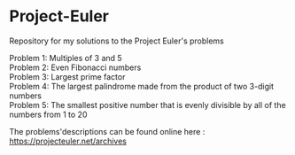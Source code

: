 # Project-Euler
Repository for my solutions to the Project Euler's problems

Problem 1: Multiples of 3 and 5\
Problem 2: Even Fibonacci numbers\
Problem 3: Largest prime factor\
Problem 4: The largest palindrome made from the product of two 3-digit numbers\
Problem 5: The smallest positive number that is evenly divisible by all of the numbers from 1 to 20

The problems'descriptions can be found online here : https://projecteuler.net/archives
